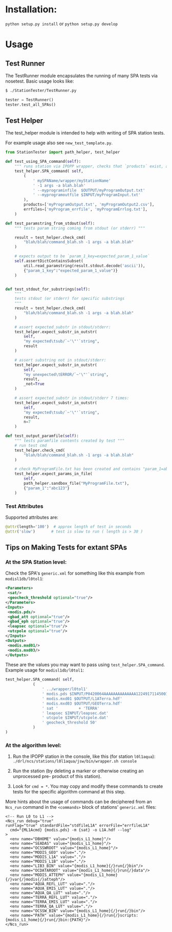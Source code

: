 # Installation:

`python setup.py install`
or
`python setup.py develop`

# Usage

## Test Runner
The TestRunner module encapsulates the running of many SPA tests via nosetest.
 Basic usage looks like:

```bash
$ ./StationTester/TestRunner.py
```

```python
tester = TestRunner()
tester.test_all_SPAs()
```

## Test Helper
The test_helper module is intended to help with writing of SPA station tests.

For example usage also see `new_test_template.py`.

```python
from StationTester import path_helper, test_helper

def test_using_SPA_command(self):
    """ runs station via IPOPP wrapper, checks that `products` exist, and `errfiles` are empty """
    test_helper.SPA_command( self,
        (
            ' mySPAName/wrapper/myStationName'
            ' -1 args -a blah.blah'
            ' --myprograminfile  $OUTPUT/myProgramOutput.txt'
            ' --myprogramoutfile $INPUT/myProgramInput.txt'
        ),
        products=['myProgramOutput.txt', 'myProgramOutput2.csv'],
        errfiles=['myProgram_errfile', 'myProgramErrlog.txt'],
    )

def test_paramstring_from_stdout(self):
    """ tests param string coming from stdout (or stderr) """

    result = test_helper.check_cmd(
        "blah/blah/command_blah.sh -1 args -a blah.blah"
    )

    # expects output to be `param_1_key=expected_param_1_value`
    self.assertDictContainsSubset(
        util.read_paramstring(result.stdout.decode('ascii')),
        {"param_1_key":"expected_param_1_value")}
    )


def test_stdout_for_substrings(self):
    """
    tests stdout (or stderr) for specific substrings
    """
    result = test_helper.check_cmd(
        "blah/blah/command_blah.sh -1 args -a blah.blah"
    )

    # assert expected_substr in stdout/stderr:
    test_helper.expect_substr_in_outstr(
        self,
        "my expected\tsub/`~'\"'`string",
        result
    )

    # assert substring not in stdout/stderr:
    test_helper.expect_substr_in_outstr(
        self,
        "my unexpected\tERROR/`~'\"'`string",
        result,
        _not=True
    )

    # assert expected_substr in stdout/stderr 7 times:
    test_helper.expect_substr_in_outstr(
        self,
        "my expected\tsub/`~'\"'`string",
        result,
        n=7
    )

def test_output_paramfile(self):
    """ tests paramfile contents created by test """
    # run test cmd
    test_helper.check_cmd(
        "blah/blah/command_blah.sh -1 args -a blah.blah"
    )

    # check MyProgramFile.txt has been created and contains "param_1=abc123"
    test_helper.expect_params_in_file(
        self,
        path_helper.sandbox_file("MyProgramFile.txt"),
        {"param_1":"abc123"}
    )
```

### Test Attributes
Supported attributes are:

```python
@attr(length='100')  # approx length of test in seconds
@attr('slow')       # test is slow to run ( length is > 30 )
```


## Tips on Making Tests for extant SPAs

### At the SPA Station level:
Check the SPA's `generic.xml` for something like this example from `modisl1db/l0tol1`:

```xml
<Parameters>
 <sat/>
 <geocheck_threshold optional="true"/>
</Parameters>
<Inputs>
 <modis.pds/>
 <gbad_att optional="true"/>
 <gbad_eph optional="true"/>
 <leapsec optional="true"/>
 <utcpole optional="true"/>
</Inputs>
<Outputs>
 <modis.mxd01/>
 <modis.mxd03/>
</Outputs>
```

These are the values you may want to pass using `test_helper.SPA_command`.
Example usage for `modisl1db/l0tol1`:

```python
test_helper.SPA_command( self,
            (
                ' ../wrapper/l0tol1'
                ' modis.pds $INPUT/P0420064AAAAAAAAAAAAAA12249171145001.PDS'
                ' modis.mxd01 $OUTPUT/L1ATerra.hdf'
                ' modis.mxd03 $OUTPUT/GEOTerra.hdf'
                ' sat '         + 'TERRA'
                ' leapsec $INPUT/leapsec.dat'
                ' utcpole $INPUT/utcpole.dat'
                ' geocheck_threshold 50'
            )
)
```

### At the algorithm level:
1. Run the IPOPP station in the console, like this (for station `l0l1aqua`):
`./drl/ncs/stations/l0l1aqua/jsw/bin/wrapper.sh console`

2. Run the station (by deleting a marker or otherwise creating an unprocessed pre-
  product of this station).

3. Look for `cmd = *`. You may copy and modify these commands to create tests
  for the specific algorithm command at this step.

More hints about the usage of commands can be deciphered from an `Ncs_run` command in the
`<commands>` block of stations' `generic.xml` files:

```
<!-- Run L0 to L1 -->
<Ncs_run debug="true"
runFlag="true" standardFile="stdfileL1A" errorFile="errfileL1A"
  cmd="{ML1Acmd} {modis.pds} -m {sat} -o L1A.hdf --log"
>
  <env name="DBHOME" value="{modis_L1_home}"/>
  <env name="SEADAS" value="{modis_L1_home}"/>
  <env name="OCSSWROOT" value="{modis_L1_home}"/>
  <env name="MODIS_GEO" value="."/>
  <env name="MODIS_L1A" value="."/>
  <env name="MODIS_L1B" value="."/>
  <env name="LIB3_BIN" value="{modis_L1_home}{/}run{/}bin"/>
  <env name="OCDATAROOT" value="{modis_L1_home}{/}run{/}data"/>
  <env name="MODIS_ATTEPH" value="{modis_L1_home}{/}var{/}modis{/}atteph"/>
  <env name="AQUA_REFL_LUT" value="."/>
  <env name="AQUA_EMIS_LUT" value="."/>
  <env name="AQUA_QA_LUT" value="."/>
  <env name="TERRA_REFL_LUT" value="."/>
  <env name="TERRA_EMIS_LUT" value="."/>
  <env name="TERRA_QA_LUT" value="."/>
  <env name="OCSSW_BIN" value="{modis_L1_home}{/}run{/}bin"/>
  <env name="PATH" value="{modis_L1_home}{/}run{/}scripts:{modis_L1_home}{/}run{/}bin:{PATH}"/>
</Ncs_run>
```
